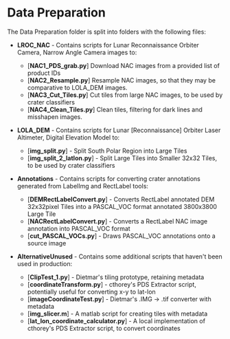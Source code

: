 # Data Preparation

The Data Preparation folder is split into folders with the following files:
- **LROC_NAC** - Contains scripts for Lunar Reconnaissance Orbiter Camera, Narrow Angle Camera images to:
  - [**NAC1_PDS_grab.py**] Download NAC images from a provided list of product IDs
  - [**NAC2_Resample.py**] Resample NAC images, so that they may be comparative to LOLA_DEM images.
  - [**NAC3_Cut_Tiles.py**] Cut tiles from large NAC images, to be used by crater classifiers
  - [**NAC4_Clean_Tiles.py**] Clean tiles, filtering for dark lines and misshapen images. 

- **LOLA_DEM** - Contains scripts for Lunar [Reconnaissance] Orbiter Laser Altimeter, Digital Elevation Model to:
  - [**img_split.py**] - Split South Polar Region into Large Tiles 
  - [**img_split_2_latlon.py**] - Split Large Tiles into Smaller 32x32 Tiles, to be used by crater classifiers

- **Annotations** - Contains scripts for converting crater annotations generated from LabelImg and RectLabel tools:
  - [**DEMRectLabelConvert.py**] - Converts RectLabel annotated DEM 32x32pixel Tiles into a PASCAL_VOC format annotated 3800x3800 Large Tile
  - [**NACRectLabelConvert.py**] - Converts a RectLabel NAC image annotation into PASCAL_VOC format 
  - [**cut_PASCAL_VOCs.py**] - Draws PASCAL_VOC annotations onto a source image

- **AlternativeUnused** - Contains some additional scripts that haven't been used in production:
  - [**ClipTest_1.py**] - Dietmar's tiling prototype, retaining metadata
  - [**coordinateTransform.py**] - cthorey's PDS Extractor script, potentially useful for converting x-y to lat-lon
  - [**imageCoordinateTest.py**] - Dietmar's .IMG -> .tif converter with metadata
  - [**img_slicer.m**] - A matlab script for creating tiles with metadata
  - [**lat_lon_coordinate_calculator.py**] - A local implementation of cthorey's PDS Extractor script, to convert coordinates
        
